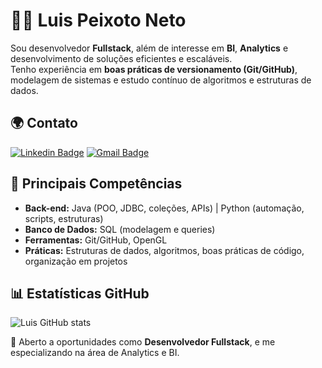 # 👨‍💻 Luis Peixoto Neto

Sou desenvolvedor **Fullstack**, além de interesse em **BI**, **Analytics** e desenvolvimento de soluções eficientes e escaláveis.  
Tenho experiência em **boas práticas de versionamento (Git/GitHub)**, modelagem de sistemas e estudo contínuo de algoritmos e estruturas de dados.


## 🌍 Contato

[![Linkedin Badge](https://img.shields.io/badge/-LinkedIn-blue?style=flat-square&logo=Linkedin&logoColor=white&link=https://www.linkedin.com/in/luis-quintas-neto/)](https://www.linkedin.com/in/luis-quintas-neto/) 
[![Gmail Badge](https://img.shields.io/badge/-Email-c14438?style=flat-square&logo=Gmail&logoColor=white&link=mailto:luispeixotoneto@gmail.com)](mailto:luispeixotoneto@gmail.com)


## 🚀 Principais Competências
- **Back-end:** Java (POO, JDBC, coleções, APIs) | Python (automação, scripts, estruturas)  
- **Banco de Dados:** SQL (modelagem e queries)  
- **Ferramentas:** Git/GitHub, OpenGL  
- **Práticas:** Estruturas de dados, algoritmos, boas práticas de código, organização em projetos  


## 📊 Estatísticas GitHub
![Luis GitHub stats](https://github-readme-stats.vercel.app/api?username=luisqcpn&show_icons=true&theme=radical)


📌 Aberto a oportunidades como **Desenvolvedor Fullstack**, e me especializando na área de Analytics e BI.  

